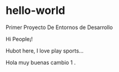 # hello-world
Primer Proyecto De Entornos de Desarrollo

Hi People¡!

Hubot here,
I love play sports...

Hola muy buenas cambio 1 .
